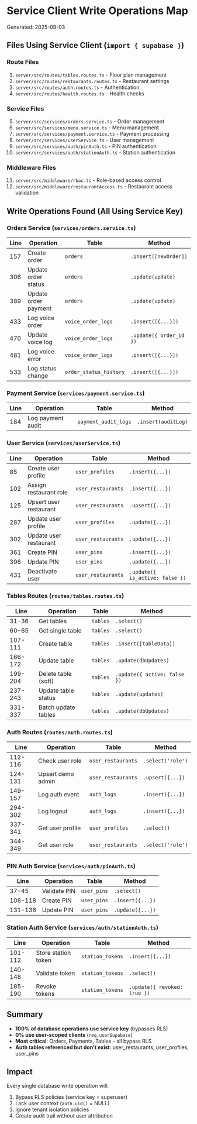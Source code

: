 # Service Client Write Operations Map
Generated: 2025-09-03

## Files Using Service Client (`import { supabase }`)

### Route Files
1. `server/src/routes/tables.routes.ts` - Floor plan management
2. `server/src/routes/restaurants.routes.ts` - Restaurant settings
3. `server/src/routes/auth.routes.ts` - Authentication
4. `server/src/routes/health.routes.ts` - Health checks

### Service Files  
5. `server/src/services/orders.service.ts` - Order management
6. `server/src/services/menu.service.ts` - Menu management
7. `server/src/services/payment.service.ts` - Payment processing
8. `server/src/services/userService.ts` - User management
9. `server/src/services/auth/pinAuth.ts` - PIN authentication
10. `server/src/services/auth/stationAuth.ts` - Station authentication

### Middleware Files
11. `server/src/middleware/rbac.ts` - Role-based access control
12. `server/src/middleware/restaurantAccess.ts` - Restaurant access validation

## Write Operations Found (All Using Service Key)

### Orders Service (`services/orders.service.ts`)
| Line | Operation | Table | Method |
|------|-----------|-------|--------|
| 157 | Create order | `orders` | `.insert([newOrder])` |
| 306 | Update order status | `orders` | `.update(update)` |
| 389 | Update order payment | `orders` | `.update(update)` |
| 433 | Log voice order | `voice_order_logs` | `.insert([{...}])` |
| 470 | Update voice log | `voice_order_logs` | `.update({ order_id })` |
| 481 | Log voice error | `voice_order_logs` | `.insert([{...}])` |
| 533 | Log status change | `order_status_history` | `.insert([{...}])` |

### Payment Service (`services/payment.service.ts`)
| Line | Operation | Table | Method |
|------|-----------|-------|--------|
| 184 | Log payment audit | `payment_audit_logs` | `.insert(auditLog)` |

### User Service (`services/userService.ts`)
| Line | Operation | Table | Method |
|------|-----------|-------|--------|
| 85 | Create user profile | `user_profiles` | `.insert({...})` |
| 102 | Assign restaurant role | `user_restaurants` | `.insert({...})` |
| 125 | Upsert user restaurant | `user_restaurants` | `.upsert({...})` |
| 287 | Update user profile | `user_profiles` | `.update({...})` |
| 302 | Update user restaurant | `user_restaurants` | `.update({...})` |
| 361 | Create PIN | `user_pins` | `.insert({...})` |
| 396 | Update PIN | `user_pins` | `.update({...})` |
| 431 | Deactivate user | `user_restaurants` | `.update({ is_active: false })` |

### Tables Routes (`routes/tables.routes.ts`)
| Line | Operation | Table | Method |
|------|-----------|-------|--------|
| 31-36 | Get tables | `tables` | `.select()` |
| 60-65 | Get single table | `tables` | `.select()` |
| 107-111 | Create table | `tables` | `.insert([tableData])` |
| 166-172 | Update table | `tables` | `.update(dbUpdates)` |
| 199-204 | Delete table (soft) | `tables` | `.update({ active: false })` |
| 237-243 | Update table status | `tables` | `.update(updates)` |
| 331-337 | Batch update tables | `tables` | `.update(dbUpdates)` |

### Auth Routes (`routes/auth.routes.ts`)
| Line | Operation | Table | Method |
|------|-----------|-------|--------|
| 112-116 | Check user role | `user_restaurants` | `.select('role')` |
| 124-131 | Upsert demo admin | `user_restaurants` | `.upsert({...})` |
| 149-157 | Log auth event | `auth_logs` | `.insert({...})` |
| 294-302 | Log logout | `auth_logs` | `.insert({...})` |
| 337-341 | Get user profile | `user_profiles` | `.select()` |
| 344-349 | Get user role | `user_restaurants` | `.select('role')` |

### PIN Auth Service (`services/auth/pinAuth.ts`)
| Line | Operation | Table | Method |
|------|-----------|-------|--------|
| 37-45 | Validate PIN | `user_pins` | `.select()` |
| 108-118 | Create PIN | `user_pins` | `.insert({...})` |
| 131-136 | Update PIN | `user_pins` | `.update({...})` |

### Station Auth Service (`services/auth/stationAuth.ts`)
| Line | Operation | Table | Method |
|------|-----------|-------|--------|
| 101-112 | Store station token | `station_tokens` | `.insert({...})` |
| 140-148 | Validate token | `station_tokens` | `.select()` |
| 185-190 | Revoke tokens | `station_tokens` | `.update({ revoked: true })` |

## Summary

- **100% of database operations use service key** (bypasses RLS)
- **0% use user-scoped clients** (`req.userSupabase`)
- **Most critical**: Orders, Payments, Tables - all bypass RLS
- **Auth tables referenced but don't exist**: user_restaurants, user_profiles, user_pins

## Impact

Every single database write operation will:
1. Bypass RLS policies (service key = superuser)
2. Lack user context (`auth.uid()` = NULL)
3. Ignore tenant isolation policies
4. Create audit trail without user attribution